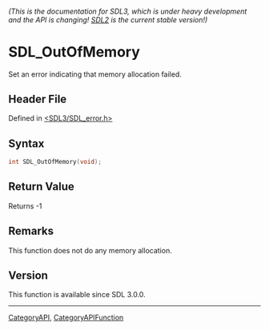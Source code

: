 ###### (This is the documentation for SDL3, which is under heavy development and the API is changing! [SDL2](https://wiki.libsdl.org/SDL2/) is the current stable version!)
# SDL_OutOfMemory

Set an error indicating that memory allocation failed.

## Header File

Defined in [<SDL3/SDL_error.h>](https://github.com/libsdl-org/SDL/blob/main/include/SDL3/SDL_error.h)

## Syntax

```c
int SDL_OutOfMemory(void);

```

## Return Value

Returns -1

## Remarks

This function does not do any memory allocation.

## Version

This function is available since SDL 3.0.0.

----
[CategoryAPI](CategoryAPI), [CategoryAPIFunction](CategoryAPIFunction)

